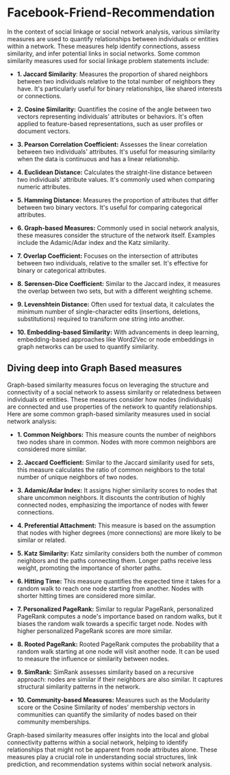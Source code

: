 # Facebook-Friend-Recommendation

In the context of social linkage or social network analysis, various similarity measures are used to quantify relationships between individuals or entities within a network. These measures help identify connections, assess similarity, and infer potential links in social networks. Some common similarity measures used for social linkage problem statements include:

- **1. Jaccard Similarity**: Measures the proportion of shared neighbors between two individuals relative to the total number of neighbors they have. It's particularly useful for binary relationships, like shared interests or connections.

- **2. Cosine Similarity:** Quantifies the cosine of the angle between two vectors representing individuals' attributes or behaviors. It's often applied to feature-based representations, such as user profiles or document vectors.

- **3. Pearson Correlation Coefficient:** Assesses the linear correlation between two individuals' attributes. It's useful for measuring similarity when the data is continuous and has a linear relationship.

- **4. Euclidean Distance:** Calculates the straight-line distance between two individuals' attribute values. It's commonly used when comparing numeric attributes.

- **5. Hamming Distance:** Measures the proportion of attributes that differ between two binary vectors. It's useful for comparing categorical attributes.

- **6. Graph-based Measures:** Commonly used in social network analysis, these measures consider the structure of the network itself. Examples include the Adamic/Adar index and the Katz similarity.

- **7. Overlap Coefficient:** Focuses on the intersection of attributes between two individuals, relative to the smaller set. It's effective for binary or categorical attributes.

- **8. Sørensen-Dice Coefficient:** Similar to the Jaccard index, it measures the overlap between two sets, but with a different weighting scheme.

- **9. Levenshtein Distance:** Often used for textual data, it calculates the minimum number of single-character edits (insertions, deletions, substitutions) required to transform one string into another.

- **10. Embedding-based Similarity:** With advancements in deep learning, embedding-based approaches like Word2Vec or node embeddings in graph networks can be used to quantify similarity.

## Diving deep into Graph Based measures

Graph-based similarity measures focus on leveraging the structure and connectivity of a social network to assess similarity or relatedness between individuals or entities. These measures consider how nodes (individuals) are connected and use properties of the network to quantify relationships. Here are some common graph-based similarity measures used in social network analysis:

- **1. Common Neighbors:** This measure counts the number of neighbors two nodes share in common. Nodes with more common neighbors are considered more similar.

- **2. Jaccard Coefficient:** Similar to the Jaccard similarity used for sets, this measure calculates the ratio of common neighbors to the total number of unique neighbors of two nodes.

- **3. Adamic/Adar Index:** It assigns higher similarity scores to nodes that share uncommon neighbors. It discounts the contribution of highly connected nodes, emphasizing the importance of nodes with fewer connections.

- **4. Preferential Attachment:** This measure is based on the assumption that nodes with higher degrees (more connections) are more likely to be similar or related.

- **5. Katz Similarity:** Katz similarity considers both the number of common neighbors and the paths connecting them. Longer paths receive less weight, promoting the importance of shorter paths.

- **6. Hitting Time:** This measure quantifies the expected time it takes for a random walk to reach one node starting from another. Nodes with shorter hitting times are considered more similar.

- **7. Personalized PageRank:** Similar to regular PageRank, personalized PageRank computes a node's importance based on random walks, but it biases the random walk towards a specific target node. Nodes with higher personalized PageRank scores are more similar.

- **8. Rooted PageRank:** Rooted PageRank computes the probability that a random walk starting at one node will visit another node. It can be used to measure the influence or similarity between nodes.

- **9. SimRank:** SimRank assesses similarity based on a recursive approach: nodes are similar if their neighbors are also similar. It captures structural similarity patterns in the network.

- **10. Community-based Measures:** Measures such as the Modularity score or the Cosine Similarity of nodes' membership vectors in communities can quantify the similarity of nodes based on their community memberships.
    
Graph-based similarity measures offer insights into the local and global connectivity patterns within a social network, helping to identify relationships that might not be apparent from node attributes alone. These measures play a crucial role in understanding social structures, link prediction, and recommendation systems within social network analysis.
